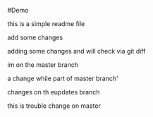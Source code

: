 #Demo

this is a simple readme file 

add some changes

adding some changes and will check via git diff

im on the master branch

a change while part of master branch'

changes on th eupdates branch

this is trouble
change on master